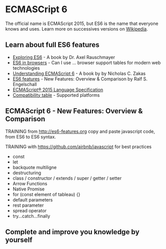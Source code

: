 # ECMASCript 6

The official name is ECMAScript 2015, but ES6 is the name that everyone knows and uses.
Learn more on successives versions on [Wikipedia](https://en.wikipedia.org/wiki/ECMAScript).

## Learn about full ES6 features

- [Exploring ES6](http://exploringjs.com/es6.html) - A book by Dr. Axel Rauschmayer
- [ES6 in browsers](https://caniuse.com/#feat=es6) - Can I use ... browser support tables for modern web technologies
- [Understanding ECMAScript 6](https://leanpub.com/understandinges6/read/) - A book by by Nicholas C. Zakas
- [ES6 features](http://es6-features.org) - New Features: Overview & Comparison by Ralf S. Engelschall
- [ECMAScript® 2015 Language Specification](https://www.ecma-international.org/ecma-262/6.0/)
- [Compatibility table](http://kangax.github.io/compat-table/es6/) - Supported platforms

## ECMAScript 6 - New Features: Overview & Comparison

TRAINING from http://es6-features.org copy and paste javascript code, from ES6 to ES6 syntax.

TRAINING with https://github.com/airbnb/javascript for best practices

- const
- let
- backquote multiligne
- destructuring
- class / constructor / extends / super / getter / setter
- Arrow Functions
- Native Promise
- for (const element of tableau) {}
- default parameters
- rest parameter
- spread operator
- try…catch…finally

## Complete and improve you knowledge by yourself
